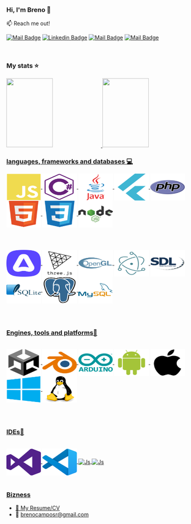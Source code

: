 ### Hi, I'm Breno 👋

:mailbox: Reach me out!

[![Mail Badge](https://img.shields.io/badge/-Brenin-e74c3c?style=flat&labelColor=e74c3c&logo=youtube&logoColor=white)](https://www.youtube.com/@VRBEATS2001) 
[![Linkedin Badge](https://img.shields.io/badge/-Breno_Campos-0e76a8?style=flat&labelColor=0e76a8&logo=linkedin&logoColor=white)](https://www.linkedin.com/in/breno-campos-b1ab24193/) 
[![Mail Badge](https://img.shields.io/badge/-@volt.mix_808-e84393?style=flat&labelColor=e84393&logo=instagram&logoColor=white)](https://www.instagram.com/volt.mix_808) 
[![Mail Badge](https://img.shields.io/badge/-Breno_Campos-c0392b?style=flat&labelColor=c0392b&logo=gmail&logoColor=white)](mailto:brenocamposr@gmail.com)


<br/>

### My stats ⭐

<div>
  <a href="https://github.com/Brenin1991">
  <img height="180em" width="49%" src="https://github-readme-stats.vercel.app/api?username=Brenin1991&show_icons=true&include_all_commits=true&count_private=true&theme=tokyonight"/>
  <img height="180em" width="49%" src="https://github-readme-stats.vercel.app/api/top-langs/?username=Brenin1991&layout=compact&langs_count=6&theme=tokyonight"/>
</div>

### languages, frameworks and databases 💻

<div style="display: inline_block">
  <img align="center" alt="Js" height="70" width="90" src="https://raw.githubusercontent.com/devicons/devicon/master/icons/javascript/javascript-plain.svg">
  <img align="center" alt="Js" height="70" width="90" src="https://raw.githubusercontent.com/devicons/devicon/master/icons/csharp/csharp-line.svg">
  <img align="center" alt="Js" height="70" width="90" src="https://raw.githubusercontent.com/devicons/devicon/master/icons/java/java-original-wordmark.svg">
  <img align="center" alt="Js" height="70" width="90" src="https://raw.githubusercontent.com/devicons/devicon/master/icons/flutter/flutter-plain.svg">
  <img align="center" alt="Js" height="70" width="90" src="https://raw.githubusercontent.com/devicons/devicon/master/icons/php/php-original.svg">
    <img align="center" alt="HTML" height="70" width="90" src="https://raw.githubusercontent.com/devicons/devicon/master/icons/html5/html5-original.svg">
  <img align="center" alt="CSS" height="70" width="90" src="https://raw.githubusercontent.com/devicons/devicon/master/icons/css3/css3-original.svg">
  <img align="center" alt="Js" height="70" width="90" src="https://raw.githubusercontent.com/devicons/devicon/master/icons/nodejs/nodejs-original-wordmark.svg">
</div>

### ‎ 
<div style="display: inline_block">
  <img align="center" alt="Js" height="70" width="90" src="https://raw.githubusercontent.com/devicons/devicon/master/icons/adonisjs/adonisjs-original.svg">
  <img align="center" alt="Js" height="70" width="90" src="https://raw.githubusercontent.com/devicons/devicon/master/icons/threejs/threejs-original-wordmark.svg">
  <img align="center" alt="Js" height="70" width="90" src="https://raw.githubusercontent.com/devicons/devicon/master/icons/opengl/opengl-plain.svg">
  <img align="center" alt="Js" height="70" width="90" src="https://raw.githubusercontent.com/devicons/devicon/master/icons/electron/electron-original.svg">
  <img align="center" alt="Js" height="70" width="90" src="https://raw.githubusercontent.com/devicons/devicon/master/icons/sdl/sdl-original.svg">
  <img align="center" alt="Js" height="70" width="90" src="https://raw.githubusercontent.com/devicons/devicon/master/icons/sqlite/sqlite-original-wordmark.svg">
   <img align="center" alt="Js" height="70" width="90" src="https://raw.githubusercontent.com/devicons/devicon/master/icons/postgresql/postgresql-original.svg">
   <img align="center" alt="Js" height="70" width="90" src="https://raw.githubusercontent.com/devicons/devicon/master/icons/mysql/mysql-original-wordmark.svg">
</div>

### ‎ 

### Engines, tools and platforms🔧

<div style="display: inline_block"><br>
  <img align="center" alt="Js" height="70" width="90" src="https://raw.githubusercontent.com/devicons/devicon/master/icons/unity/unity-original.svg">
  <img align="center" alt="Js" height="70" width="90" src="https://raw.githubusercontent.com/devicons/devicon/master/icons/blender/blender-original.svg">
  <img align="center" alt="Js" height="70" width="90" src="https://raw.githubusercontent.com/devicons/devicon/master/icons/arduino/arduino-original-wordmark.svg">
  <img align="center" alt="Js" height="70" width="90" src="https://raw.githubusercontent.com/devicons/devicon/master/icons/android/android-original.svg">
  <img align="center" alt="Js" height="70" width="90" src="https://raw.githubusercontent.com/devicons/devicon/master/icons/apple/apple-original.svg">
  <img align="center" alt="Js" height="70" width="90" src="https://raw.githubusercontent.com/devicons/devicon/master/icons/windows8/windows8-original.svg">
  <img align="center" alt="Js" height="70" width="90" src="https://raw.githubusercontent.com/devicons/devicon/master/icons/linux/linux-original.svg">
</div>

### ‎ 

### IDEs🔧

<div style="display: inline_block"><br>
  <img align="center" alt="Js" height="70" width="90" src="https://raw.githubusercontent.com/devicons/devicon/master/icons/visualstudio/visualstudio-plain.svg">
   <img align="center" alt="Js" height="70" width="90" src="https://raw.githubusercontent.com/devicons/devicon/master/icons/vscode/vscode-original.svg">
  <img align="center" alt="Js" height="100" width="100" src="https://www.qbssoftware.de/wp-content/uploads/2022/07/JetBrains-Intellij-IDEA.png">
  <img align="center" alt="Js" height="70" width="70" src="https://static-00.iconduck.com/assets.00/android-studio-icon-1940x2048-pk1n6dh8.png">
</div>





<br/>

### Bizness
- :paperclip: [My Resume/CV](https://drive.google.com/file/d/12z5Ig5x4RNoIUpQ-M7AMl1NL8FTIvlaU/view?usp=sharing)
- :email: brenocamposr@gmail.com

